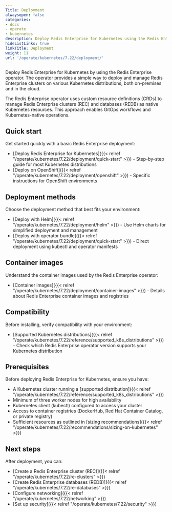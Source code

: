 ```yaml
---
Title: Deployment
alwaysopen: false
categories:
- docs
- operate
- kubernetes
description: Deploy Redis Enterprise for Kubernetes using the Redis Enterprise operator on various Kubernetes distributions.
hideListLinks: true
linkTitle: Deployment
weight: 11
url: '/operate/kubernetes/7.22/deployment/'
---
```


Deploy Redis Enterprise for Kubernetes by using the Redis Enterprise operator. The operator provides a simple way to deploy and manage Redis Enterprise clusters on various Kubernetes distributions, both on-premises and in the cloud.

The Redis Enterprise operator uses custom resource definitions (CRDs) to manage Redis Enterprise clusters (REC) and databases (REDB) as native Kubernetes resources. This approach enables GitOps workflows and Kubernetes-native operations.

## Quick start

Get started quickly with a basic Redis Enterprise deployment:

- [Deploy Redis Enterprise for Kubernetes]({{< relref "/operate/kubernetes/7.22/deployment/quick-start" >}}) - Step-by-step guide for most Kubernetes distributions
- [Deploy on OpenShift]({{< relref "/operate/kubernetes/7.22/deployment/openshift" >}}) - Specific instructions for OpenShift environments

## Deployment methods

Choose the deployment method that best fits your environment:

- [Deploy with Helm]({{< relref "/operate/kubernetes/7.22/deployment/helm" >}}) - Use Helm charts for simplified deployment and management
- [Deploy with operator bundle]({{< relref "/operate/kubernetes/7.22/deployment/quick-start" >}}) - Direct deployment using kubectl and operator manifests

## Container images

Understand the container images used by the Redis Enterprise operator:

- [Container images]({{< relref "/operate/kubernetes/7.22/deployment/container-images" >}}) - Details about Redis Enterprise container images and registries

## Compatibility

Before installing, verify compatibility with your environment:

- [Supported Kubernetes distributions]({{< relref "/operate/kubernetes/7.22/reference/supported_k8s_distributions" >}}) - Check which Redis Enterprise operator version supports your Kubernetes distribution

## Prerequisites

Before deploying Redis Enterprise for Kubernetes, ensure you have:

- A Kubernetes cluster running a [supported distribution]({{< relref "/operate/kubernetes/7.22/reference/supported_k8s_distributions" >}})
- Minimum of three worker nodes for high availability
- Kubernetes client (kubectl) configured to access your cluster
- Access to container registries (DockerHub, Red Hat Container Catalog, or private registry)
- Sufficient resources as outlined in [sizing recommendations]({{< relref "/operate/kubernetes/7.22/recommendations/sizing-on-kubernetes" >}})

## Next steps

After deployment, you can:

- [Create a Redis Enterprise cluster (REC)]({{< relref "/operate/kubernetes/7.22/re-clusters" >}})
- [Create Redis Enterprise databases (REDB)]({{< relref "/operate/kubernetes/7.22/re-databases" >}})
- [Configure networking]({{< relref "/operate/kubernetes/7.22/networking" >}})
- [Set up security]({{< relref "/operate/kubernetes/7.22/security" >}})